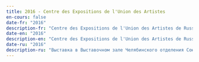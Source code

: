 ```yaml
---
title: 2016 - Centre des Expositions de l'Union des Artistes
en-cours: false
date-fr: "2016"
description-fr: "Centre des Expositions de l'Union des Artistes de Russie (Tcheliabinsk, Russie)"
date-en: "2016"
description-en: "Centre des Expositions de l'Union des Artistes de Russie (Tcheliabinsk, Russie)"
date-ru: "2016"
description-ru: "Выставка в Выставочном зале Челябинского отделения Союза художников России (Челябинск, Россия)"
---
```

